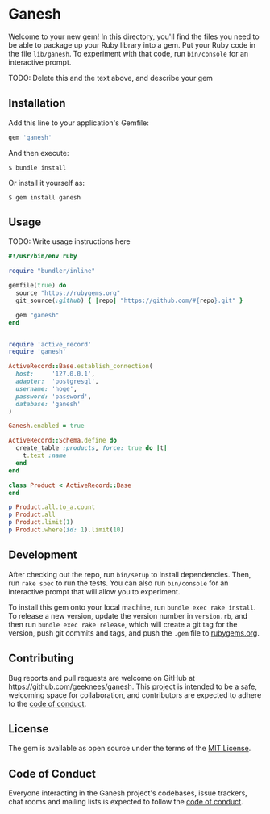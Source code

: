 # Ganesh

Welcome to your new gem! In this directory, you'll find the files you need to be able to package up your Ruby library into a gem. Put your Ruby code in the file `lib/ganesh`. To experiment with that code, run `bin/console` for an interactive prompt.

TODO: Delete this and the text above, and describe your gem

## Installation

Add this line to your application's Gemfile:

```ruby
gem 'ganesh'
```

And then execute:

    $ bundle install

Or install it yourself as:

    $ gem install ganesh

## Usage

TODO: Write usage instructions here

```rb
#!/usr/bin/env ruby

require "bundler/inline"

gemfile(true) do
  source "https://rubygems.org"
  git_source(:github) { |repo| "https://github.com/#{repo}.git" }

  gem "ganesh"
end


require 'active_record'
require 'ganesh'

ActiveRecord::Base.establish_connection(
  host:     '127.0.0.1',
  adapter:  'postgresql',
  username: 'hoge',
  password: 'password',
  database: 'ganesh'
)

Ganesh.enabled = true

ActiveRecord::Schema.define do
  create_table :products, force: true do |t|
    t.text :name
  end
end

class Product < ActiveRecord::Base
end

p Product.all.to_a.count
p Product.all
p Product.limit(1)
p Product.where(id: 1).limit(10)
```

## Development

After checking out the repo, run `bin/setup` to install dependencies. Then, run `rake spec` to run the tests. You can also run `bin/console` for an interactive prompt that will allow you to experiment.

To install this gem onto your local machine, run `bundle exec rake install`. To release a new version, update the version number in `version.rb`, and then run `bundle exec rake release`, which will create a git tag for the version, push git commits and tags, and push the `.gem` file to [rubygems.org](https://rubygems.org).

## Contributing

Bug reports and pull requests are welcome on GitHub at https://github.com/geeknees/ganesh. This project is intended to be a safe, welcoming space for collaboration, and contributors are expected to adhere to the [code of conduct](https://github.com/geeknees/ganesh/blob/master/CODE_OF_CONDUCT.md).


## License

The gem is available as open source under the terms of the [MIT License](https://opensource.org/licenses/MIT).

## Code of Conduct

Everyone interacting in the Ganesh project's codebases, issue trackers, chat rooms and mailing lists is expected to follow the [code of conduct](https://github.com/[USERNAME]/ganesh/blob/master/CODE_OF_CONDUCT.md).
